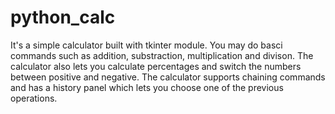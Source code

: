 # python_calc

It's a simple calculator built with tkinter module. You may do basci commands such as addition, substraction, multiplication and divison.
The calculator also lets you calculate percentages and switch the numbers between positive and negative.
The calculator supports chaining commands and has a history panel which lets you choose one of the previous operations.
